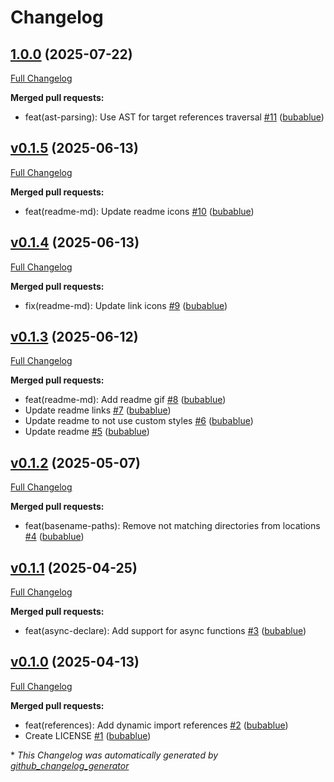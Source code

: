 # Changelog

## [1.0.0](https://github.com/bubablue/dynamic-import-references/tree/1.0.0) (2025-07-22)

[Full Changelog](https://github.com/bubablue/dynamic-import-references/compare/v0.1.5...1.0.0)

**Merged pull requests:**

- feat\(ast-parsing\): Use AST for target references traversal [\#11](https://github.com/bubablue/dynamic-import-references/pull/11) ([bubablue](https://github.com/bubablue))

## [v0.1.5](https://github.com/bubablue/dynamic-import-references/tree/v0.1.5) (2025-06-13)

[Full Changelog](https://github.com/bubablue/dynamic-import-references/compare/v0.1.4...v0.1.5)

**Merged pull requests:**

- feat\(readme-md\): Update readme icons [\#10](https://github.com/bubablue/dynamic-import-references/pull/10) ([bubablue](https://github.com/bubablue))

## [v0.1.4](https://github.com/bubablue/dynamic-import-references/tree/v0.1.4) (2025-06-13)

[Full Changelog](https://github.com/bubablue/dynamic-import-references/compare/v0.1.3...v0.1.4)

**Merged pull requests:**

- fix\(readme-md\): Update link icons [\#9](https://github.com/bubablue/dynamic-import-references/pull/9) ([bubablue](https://github.com/bubablue))

## [v0.1.3](https://github.com/bubablue/dynamic-import-references/tree/v0.1.3) (2025-06-12)

[Full Changelog](https://github.com/bubablue/dynamic-import-references/compare/v0.1.2...v0.1.3)

**Merged pull requests:**

- feat\(readme-md\): Add readme gif [\#8](https://github.com/bubablue/dynamic-import-references/pull/8) ([bubablue](https://github.com/bubablue))
- Update readme links [\#7](https://github.com/bubablue/dynamic-import-references/pull/7) ([bubablue](https://github.com/bubablue))
- Update readme to not use custom styles [\#6](https://github.com/bubablue/dynamic-import-references/pull/6) ([bubablue](https://github.com/bubablue))
- Update readme [\#5](https://github.com/bubablue/dynamic-import-references/pull/5) ([bubablue](https://github.com/bubablue))

## [v0.1.2](https://github.com/bubablue/dynamic-import-references/tree/v0.1.2) (2025-05-07)

[Full Changelog](https://github.com/bubablue/dynamic-import-references/compare/v0.1.1...v0.1.2)

**Merged pull requests:**

- feat\(basename-paths\): Remove not matching directories from locations [\#4](https://github.com/bubablue/dynamic-import-references/pull/4) ([bubablue](https://github.com/bubablue))

## [v0.1.1](https://github.com/bubablue/dynamic-import-references/tree/v0.1.1) (2025-04-25)

[Full Changelog](https://github.com/bubablue/dynamic-import-references/compare/v0.1.0...v0.1.1)

**Merged pull requests:**

- feat\(async-declare\): Add support for async functions [\#3](https://github.com/bubablue/dynamic-import-references/pull/3) ([bubablue](https://github.com/bubablue))

## [v0.1.0](https://github.com/bubablue/dynamic-import-references/tree/v0.1.0) (2025-04-13)

[Full Changelog](https://github.com/bubablue/dynamic-import-references/compare/8de517557934f429cebbfff9a492c757788b43e4...v0.1.0)

**Merged pull requests:**

- feat\(references\): Add dynamic import references [\#2](https://github.com/bubablue/dynamic-import-references/pull/2) ([bubablue](https://github.com/bubablue))
- Create LICENSE [\#1](https://github.com/bubablue/dynamic-import-references/pull/1) ([bubablue](https://github.com/bubablue))



\* *This Changelog was automatically generated by [github_changelog_generator](https://github.com/github-changelog-generator/github-changelog-generator)*
